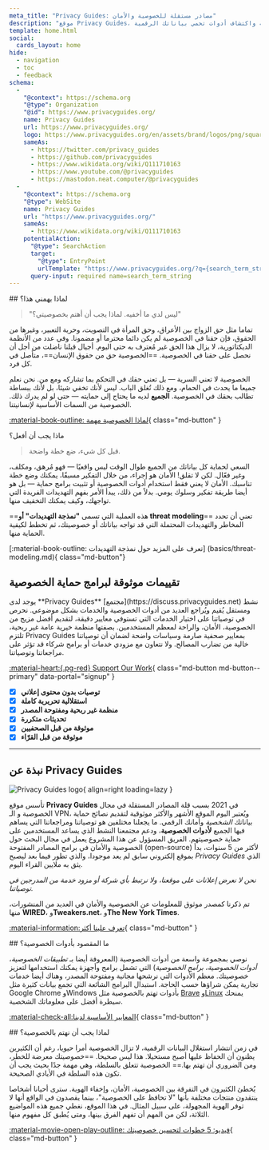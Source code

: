 ```yaml
---
meta_title: "Privacy Guides: مصادر مستقلة للخصوصية والأمان"
description: "موقع Privacy Guides، التي أُطلقت عام 2021، تُعد من أكثر المصادر المستقلة موثوقية وشعبية لتعلّم حماية الخصوصية واكتشاف أدوات تحمي بياناتك الرقمية."
template: home.html
social:
  cards_layout: home
hide:
  - navigation
  - toc
  - feedback
schema:
  - 
    "@context": https://schema.org
    "@type": Organization
    "@id": https://www.privacyguides.org/
    name: Privacy Guides
    url: https://www.privacyguides.org/
    logo: https://www.privacyguides.org/en/assets/brand/logos/png/square/pg-yellow.png
    sameAs:
      - https://twitter.com/privacy_guides
      - https://github.com/privacyguides
      - https://www.wikidata.org/wiki/Q111710163
      - https://www.youtube.com/@privacyguides
      - https://mastodon.neat.computer/@privacyguides
  - 
    "@context": https://schema.org
    "@type": WebSite
    name: Privacy Guides
    url: "https://www.privacyguides.org/"
    sameAs:
      - https://www.wikidata.org/wiki/Q111710163
    potentialAction:
      "@type": SearchAction
      target:
        "@type": EntryPoint
        urlTemplate: "https://www.privacyguides.org/?q={search_term_string}"
      query-input: required name=search_term_string
---
```


<!-- markdownlint-disable -->
<div class="grid" markdown>
<div markdown>
## لماذا يهمني هذا؟

> "ليس لدي ما أخفيه. لماذا يجب أن أهتم بخصوصيتي؟"

تماما مثل حق الزواج بين الأعراق، وحق المرأة في التصويت، وحرية التعبير، وغيرها من الحقوق، فإن حقنا في الخصوصية لم يكن دائما محترما أو مضمونا. وفي عدد من الأنظمة الديكتاتورية، لا يزال هذا الحق غير مُعترف به حتى اليوم. أجيال قبلنا ناضلت من أجل أن نحصل على حقنا في الخصوصية. ==الخصوصية حق من حقوق الإنسان==، متأصل في كل فرد.

الخصوصية لا تعني السرية — بل تعني حقك في التحكم بما تشاركه ومع من. نحن نعلم جميعا ما يحدث في الحمام، ومع ذلك تُغلق الباب. ليس لأنك تخفي شيئا، بل لأنك ببساطة تطالب بحقك في الخصوصية. **الجميع** لديه ما يحتاج إلى حمايته — حتى لو لم يدرك ذلك. الخصوصية من السمات الأساسية لإنسانيتنا.

[:material-book-outline: لماذا الخصوصية مهمة](basics/why-privacy-matters.md){ class="md-button" }
</div>

<div markdown>
ماذا يجب أن أفعل؟

> قبل كل شيء، ضع خطة واضحة.

السعي لحماية كل بياناتك من الجميع طوال الوقت ليس واقعيًا — فهو مُرهق، ومكلف، وغير فعّال. لكن لا تقلق! الأمان هو إجراء، من خلال التفكير مسبقًا، يمكنك وضع خطة تناسبك. الأمان لا يعني فقط استخدام أدوات الخصوصية أو تثبيت برامج حماية — بل هو أيضا طريقة تفكير وسلوك يومي. بدلاً من ذلك، يبدأ الأمر بفهم التهديدات الفريدة التي تواجهك، وكيف يمكنك التخفيف منها.

==هذه العملية التي تسمى **"نمذجة التهديدات" أو threat modeling**== تعني أن تحدد المخاطر والتهديدات المحتملة التي قد تواجه بياناتك أو خصوصيتك، ثم تخطط لكيفية الحماية منها.

[:material-book-outline: تعرف على المزيد حول نمذجة التهديدات] (basics/threat-modeling.md){ class="md-button"}
</div>
</div>

## تقييمات موثوقة لبرامج حماية الخصوصية

<div class="grid" markdown>

<div markdown>
يوجد لدى **Privacy Guides** [مجتمع](https://discuss.privacyguides.net) نشط ومستقل يُقيم ويُراجع العديد من أدوات الخصوصية والخدمات بشكل موضوعي. نحرص في توصياتنا على اختيار الخدمات التي تستوفي معايير دقيقة، لتقديم أفضل مزيج من الخصوصية، الأمان، والراحة لمعظم المستخدمين. بصفتها منظمة خيرية عامة غير ربحية، تلتزم Privacy Guides بمعايير صحفية صارمة وسياسات واضحة لضمان أن توصياتنا خالية من تضارب المصالح. ولا نتعاون مع مزودي خدمات أو برامج شركاء قد تؤثر على مراجعاتنا وتوصياتنا.

[:material-heart:{.pg-red} Support Our Work](about/donate.md){ class="md-button md-button--primary" data-portal="signup" }

</div>

- [x] **توصيات بدون محتوى إعلاني**
- [x] **استقلالية تحريرية كاملة**
- [x] **منظمة غير ربحية ومفتوحة المصدر**
- [x] **تحديثات متكررة**
- [x] **موثوقة من قبل الصحفيين**
- [x] **موثوقة من قبل القرّاء**

</div>

---

## نبذة عن Privacy Guides

![Privacy Guides logo](assets/brand/logos/png/square/pg-yellow.png){ align=right loading=lazy }

تأسس موقع **Privacy Guides** في 2021 بسبب قلة المصادر المستقلة في مجال الخصوصية و الـ VPN، ويُعتبر اليوم الموقع الأشهر والأكثر موثوقية لتقديم نصائح حماية بياناتك *الشخصية* وأمانك الرقمي. ما يجعلنا مختلفين هو توصياتنا ومراجعاتنا التي يساهم فيها الجميع **لأدوات الخصوصية**، ودعم مجتمعنا النشط الذي يساعد المستخدمين على حماية خصوصيتهم. الفريق المسؤول عن هذا المشروع يعمل في مجال البحث حول الخصوصية والأمان في برامج المصادر المفتوحة (open-source) لأكثر من 5 سنوات، بدأ بموقع إلكتروني سابق لم يعد موجودا، والذي تطور فيما بعد ليصبح *Privacy Guides* الذي يثق به ملايين القراء اليوم.

*نحن لا نعرض إعلانات على موقعنا، ولا نرتبط بأي شركة أو مزود خدمة من المدرجين في توصياتنا.*

تم ذكرنا كمصدر موثوق للمعلومات عن الخصوصية والأمان في العديد من المنشورات، منها **WIRED**، و**Tweakers.net**، و**The New York Times**.

[:material-information:تعرف علينا أكثر](about.md){ class="md-button" }

<div class="grid" markdown>
<div markdown>
## ما المقصود بأدوات الخصوصية؟

نوصي بمجموعة واسعة من أدوات الخصوصية (المعروفة أيضا بـ *تطبيقات الخصوصية*، *أدوات الخصوصية*، *برامج الخصوصية*) التي تشمل برامج وأجهزة يمكنك استخدامها لتعزيز خصوصيتك. معظم الأدوات التي نرشحها مجانية ومفتوحة المصدر، وهناك أيضا خدمات تجارية يمكن شراؤها حسب الحاجة. استبدال البرامج الشائعة التي تجمع بيانات كثيرة مثل Google Chrome وWindows بأدوات تهتم بالخصوصية مثل [Brave](desktop-browsers.md#brave) و[Linux](desktop.md) يمنحك سيطرة أفضل على معلوماتك الشخصية.

[:material-check-all:المعايير الأساسية لدينا](about/criteria.md){ class="md-button" }
</div>

<div markdown>
## لماذا يجب أن نهتم بالخصوصية؟

في زمن انتشار استغلال البيانات الرقمية، لا تزال الخصوصية أمرا حيويا، رغم أن الكثيرين يظنون أن الحفاظ عليها أصبح مستحيلا. هذا ليس صحيحا. ==خصوصيتك معرضة للخطر، ومن الضروري أن تهتم بها.==
الخصوصية تتعلق بالسلطة، وهي مهمة جدًا بحيث يجب أن تكون هذه السلطة في الأيادي الصحيحة.

يُخطئ الكثيرون في التفرقة بين الخصوصية، الأمان، وإخفاء الهوية. سترى أحيانا أشخاصا ينتقدون منتجات مختلفة بأنها "لا تحافظ على الخصوصية"، بينما يقصدون في الواقع أنها لا توفر الهوية المجهولة، على سبيل المثال. في هذا الموقع، نغطي جميع هذه المواضيع الثلاثة، لكن من المهم أن تفهم الفرق بينها، ومتى يُطبق كل مفهوم منها.

[:material-movie-open-play-outline: فيديو: 5 خطوات لتحسين خصوصيتك](https://www.privacyguides.org/videos/2025/02/14/5-easy-steps-to-protect-yourself-online){ class="md-button" }
</div>
</div>
